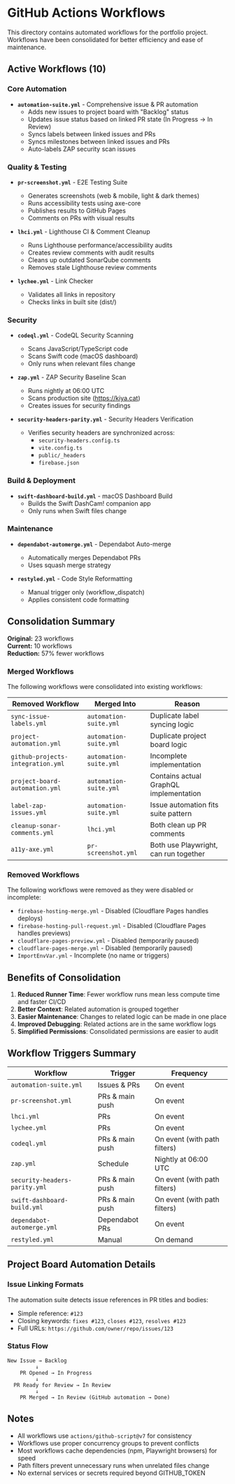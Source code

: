 # GitHub Actions Workflows

This directory contains automated workflows for the portfolio project. Workflows have been consolidated for better efficiency and ease of maintenance.

## Active Workflows (10)

### Core Automation
- **`automation-suite.yml`** - Comprehensive issue & PR automation
  - Adds new issues to project board with "Backlog" status
  - Updates issue status based on linked PR state (In Progress → In Review)
  - Syncs labels between linked issues and PRs
  - Syncs milestones between linked issues and PRs
  - Auto-labels ZAP security scan issues

### Quality & Testing
- **`pr-screenshot.yml`** - E2E Testing Suite
  - Generates screenshots (web & mobile, light & dark themes)
  - Runs accessibility tests using axe-core
  - Publishes results to GitHub Pages
  - Comments on PRs with visual results

- **`lhci.yml`** - Lighthouse CI & Comment Cleanup
  - Runs Lighthouse performance/accessibility audits
  - Creates review comments with audit results
  - Cleans up outdated SonarQube comments
  - Removes stale Lighthouse review comments

- **`lychee.yml`** - Link Checker
  - Validates all links in repository
  - Checks links in built site (dist/)

### Security
- **`codeql.yml`** - CodeQL Security Scanning
  - Scans JavaScript/TypeScript code
  - Scans Swift code (macOS dashboard)
  - Only runs when relevant files change

- **`zap.yml`** - ZAP Security Baseline Scan
  - Runs nightly at 06:00 UTC
  - Scans production site (https://kiya.cat)
  - Creates issues for security findings

- **`security-headers-parity.yml`** - Security Headers Verification
  - Verifies security headers are synchronized across:
    - `security-headers.config.ts`
    - `vite.config.ts`
    - `public/_headers`
    - `firebase.json`

### Build & Deployment
- **`swift-dashboard-build.yml`** - macOS Dashboard Build
  - Builds the Swift DashCam! companion app
  - Only runs when Swift files change

### Maintenance
- **`dependabot-automerge.yml`** - Dependabot Auto-merge
  - Automatically merges Dependabot PRs
  - Uses squash merge strategy

- **`restyled.yml`** - Code Style Reformatting
  - Manual trigger only (workflow_dispatch)
  - Applies consistent code formatting

## Consolidation Summary

**Original:** 23 workflows  
**Current:** 10 workflows  
**Reduction:** 57% fewer workflows

### Merged Workflows

The following workflows were consolidated into existing workflows:

| Removed Workflow | Merged Into | Reason |
|-----------------|-------------|--------|
| `sync-issue-labels.yml` | `automation-suite.yml` | Duplicate label syncing logic |
| `project-automation.yml` | `automation-suite.yml` | Duplicate project board logic |
| `github-projects-integration.yml` | `automation-suite.yml` | Incomplete implementation |
| `project-board-automation.yml` | `automation-suite.yml` | Contains actual GraphQL implementation |
| `label-zap-issues.yml` | `automation-suite.yml` | Issue automation fits suite pattern |
| `cleanup-sonar-comments.yml` | `lhci.yml` | Both clean up PR comments |
| `a11y-axe.yml` | `pr-screenshot.yml` | Both use Playwright, can run together |

### Removed Workflows

The following workflows were removed as they were disabled or incomplete:

- `firebase-hosting-merge.yml` - Disabled (Cloudflare Pages handles deploys)
- `firebase-hosting-pull-request.yml` - Disabled (Cloudflare Pages handles previews)
- `cloudflare-pages-preview.yml` - Disabled (temporarily paused)
- `cloudflare-pages-merge.yml` - Disabled (temporarily paused)
- `ImportEnvVar.yml` - Incomplete (no name or triggers)

## Benefits of Consolidation

1. **Reduced Runner Time**: Fewer workflow runs mean less compute time and faster CI/CD
2. **Better Context**: Related automation is grouped together
3. **Easier Maintenance**: Changes to related logic can be made in one place
4. **Improved Debugging**: Related actions are in the same workflow logs
5. **Simplified Permissions**: Consolidated permissions are easier to audit

## Workflow Triggers Summary

| Workflow | Trigger | Frequency |
|----------|---------|-----------|
| `automation-suite.yml` | Issues & PRs | On event |
| `pr-screenshot.yml` | PRs & main push | On event |
| `lhci.yml` | PRs | On event |
| `lychee.yml` | PRs | On event |
| `codeql.yml` | PRs & main push | On event (with path filters) |
| `zap.yml` | Schedule | Nightly at 06:00 UTC |
| `security-headers-parity.yml` | PRs & main push | On event (with path filters) |
| `swift-dashboard-build.yml` | PRs & main push | On event (with path filters) |
| `dependabot-automerge.yml` | Dependabot PRs | On event |
| `restyled.yml` | Manual | On demand |

## Project Board Automation Details

### Issue Linking Formats

The automation suite detects issue references in PR titles and bodies:

- Simple reference: `#123`
- Closing keywords: `fixes #123`, `closes #123`, `resolves #123`
- Full URLs: `https://github.com/owner/repo/issues/123`

### Status Flow

```
New Issue → Backlog
         ↓
    PR Opened → In Progress
         ↓
  PR Ready for Review → In Review
         ↓
    PR Merged → In Review (GitHub automation → Done)
```

## Notes

- All workflows use `actions/github-script@v7` for consistency
- Workflows use proper concurrency groups to prevent conflicts
- Most workflows cache dependencies (npm, Playwright browsers) for speed
- Path filters prevent unnecessary runs when unrelated files change
- No external services or secrets required beyond GITHUB_TOKEN

